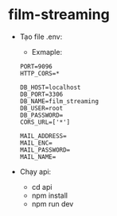 # film-streaming

+ Tạo file .env:
  - Exmaple:  
  ```
  PORT=9096
  HTTP_CORS=*

  DB_HOST=localhost
  DB_PORT=3306
  DB_NAME=film_streaming
  DB_USER=root
  DB_PASSWORD=
  CORS_URL=['*']

  MAIL_ADDRESS=
  MAIL_ENC=
  MAIL_PASSWORD=
  MAIL_NAME=
  ```

+ Chạy api:
  - cd api
  - npm install
  - npm run dev

